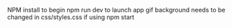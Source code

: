 NPM install to begin
npm run dev to launch app
gif background needs to be changed in css/styles.css if using npm start
